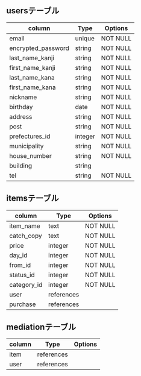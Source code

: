 ## usersテーブル
|column            |Type   |Options |
|------------------|-------|--------|
|email             |unique |NOT NULL|
|encrypted_password|string |NOT NULL|
|last_name_kanji   |string |NOT NULL|
|first_name_kanji  |string |NOT NULL|
|last_name_kana    |string |NOT NULL|
|first_name_kana   |string |NOT NULL|
|nickname          |string |NOT NULL|
|birthday          |date   |NOT NULL|
|address           |string |NOT NULL|
|post              |string |NOT NULL|
|prefectures_id    |integer|NOT NULL|
|municipality      |string |NOT NULL|
|house_number      |string |NOT NULL|
|building          |string |        |
|tel               |string |NOT NULL|

## itemsテーブル
|column     |Type         |Options |
|-----------|-------------|--------|
|item_name  |text         |NOT NULL|
|catch_copy |text         |NOT NULL|
|price      |integer      |NOT NULL|
|day_id     |integer      |NOT NULL|
|from_id    |integer      |NOT NULL|
|status_id  |integer      |NOT NULL|
|category_id|integer      |NOT NULL|
|user       |references   |        |
|purchase   |references   |        |

## mediationテーブル
|column        |Type        |Options |
|--------------|------------|--------|
|item          |references  |        |
|user          |references  |        |